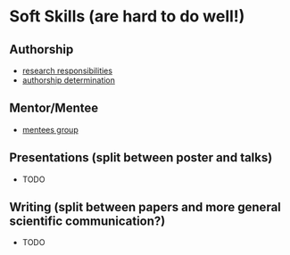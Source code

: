 # Soft Skills (are hard to do well!)

## Authorship

- [research responsibilities](https://www.apa.org/science/leadership/students/research-responsibilities.pdf)
- [authorship determination](https://www.apa.org/science/leadership/students/authorship-determination.pdf)

## Mentor/Mentee

- [mentees group](https://mentoringgroup.com/books/mentees-guide.pdf)

## Presentations (split between poster and talks)

- TODO

## Writing (split between papers and more general scientific communication?)

- TODO